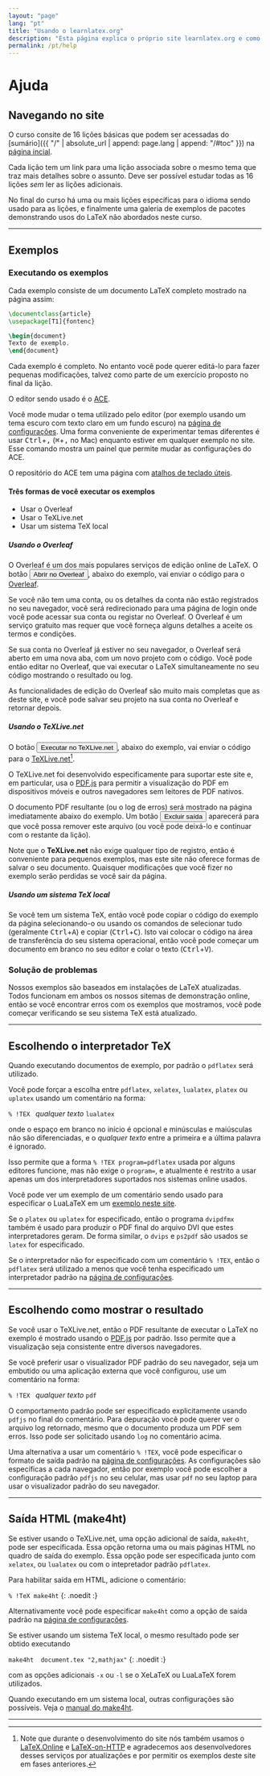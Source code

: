 ```yaml
---
layout: "page"
lang: "pt"
title: "Usando o learnlatex.org"
description: "Esta página explica o próprio site learnlatex.org e como fazer o melhor uso dele."
permalink: /pt/help
---
```


# Ajuda

## Navegando no site

O curso consite de 16 lições básicas que podem ser acessadas do
[sumário]({{ "/" | absolute_url | append: page.lang | append: "/#toc" }}) na
[página incial](./).

Cada lição tem um link para uma lição associada sobre o mesmo tema que traz mais
detalhes sobre o assunto.  Deve ser possível estudar todas as 16 lições _sem_
ler as lições adicionais.

No final do curso há uma ou mais lições específicas para o idioma sendo usado
para as lições, e finalmente uma galeria de exemplos de pacotes demonstrando
usos do LaTeX não abordados neste curso.

---

## Exemplos

### Executando os exemplos

Cada exemplo consiste de um documento LaTeX completo mostrado na página assim:

```latex
\documentclass{article}
\usepackage[T1]{fontenc}

\begin{document}
Texto de exemplo.
\end{document}
```

Cada exemplo é completo.  No entanto você pode querer editá-lo para fazer
pequenas modificações, talvez como parte de um exercício proposto no final da
lição.

O editor sendo usado é o [ACE](https://ace.c9.io/).

Você mode mudar o tema utilizado pelo editor (por exemplo usando um tema escuro
com texto claro em um fundo escuro) na [página de configurações](settings).  Uma
forma conveniente de experimentar temas diferentes é usar
<kbd>Ctrl</kbd>+<kbd>,</kbd> (<kbd>⌘</kbd>+<kbd>,</kbd> no Mac) enquanto estiver
em qualquer exemplo no site.  Esse comando mostra um painel que permite mudar as
configurações do ACE.

O repositório do ACE tem uma página com
[atalhos de teclado úteis](https://github.com/ajaxorg/ace/wiki/Default-Keyboard-Shortcuts).

#### Três formas de você executar os exemplos

* Usar o Overleaf
* Usar o TeXLive.net
* Usar um sistema TeX local

##### Usando o Overleaf

O Overleaf é um dos mais populares serviços de edição online de LaTeX.  O botão
<button>Abrir no Overleaf</button>, abaixo do exemplo, vai enviar o código para
o [Overleaf](https://www.overleaf.com/about).

Se você não tem uma conta, ou os detalhes da conta não estão registrados no seu
navegador, você será redirecionado para uma página de login onde você pode
acessar sua conta ou registar no Overleaf.  O Overleaf é um serviço gratuito mas
requer que você forneça alguns detalhes a aceite os termos e condições.

Se sua conta no Overleaf já estiver no seu navegador, o Overleaf será aberto em
uma nova aba, com um novo projeto com o código.  Você pode então editar no
Overleaf, que vai executar o LaTeX simultaneamente no seu código mostrando o
resultado ou log.

As funcionalidades de edição do Overleaf são muito mais completas que as deste
site, e você pode salvar seu projeto na sua conta no Overleaf e retornar depois.

##### Usando o TeXLive.net

O botão <button>Executar no TeXLive.net</button>, abaixo do exemplo, vai enviar
o código para o [TeXLive.net](https://texlive.net)[^1].

O TeXLive.net foi desenvolvido especificamente para suportar este site e, em
particular, usa o [PDF.js](https://mozilla.github.io/pdf.js/) para permitir a
visualização do PDF em dispositivos móveis e outros navegadores sem leitores de
PDF nativos.

O documento PDF resultante (ou o log de erros) será mostrado na página
imediatamente abaixo do exemplo.  Um botão <button>Excluir saída</button>
aparecerá para que você possa remover este arquivo (ou você pode deixá-lo e
continuar com o restante da lição).

Note que o **TeXLive.net** não exige qualquer tipo de registro, então é
conveniente para pequenos exemplos, mas este site não oferece formas de salvar o
seu documento.  Quaisquer modificações que você fizer no exemplo serão perdidas
se você sair da página.

##### Usando um sistema TeX local

Se você tem um sistema TeX, então você pode copiar o código do exemplo da página
selecionando-o ou usando os comandos de selecionar tudo (geralmente
<kbd>Ctrl</kbd>+<kbd>A</kbd>) e copiar (<kbd>Ctrl</kbd>+<kbd>C</kbd>).  Isto vai
colocar o código na área de transferência do seu sistema operacional, então você
pode começar um documento em branco no seu editor e colar o texto
(<kbd>Ctrl</kbd>+<kbd>V</kbd>).

### Solução de problemas

Nossos exemplos são baseados em instalações de LaTeX atualizadas.  Todos
funcionam em ambos os nossos sitemas de demonstração online, então se você
encontrar erros com os exemplos que mostramos, você pode começar verificando se
seu sistema TeX está atualizado.

---

## Escolhendo o interpretador TeX

Quando executando documentos de exemplo, por padrão o `pdflatex` será utilizado.

Você pode forçar a escolha entre `pdflatex`, `xelatex`, `lualatex`, `platex` ou
`uplatex` usando um comentário na forma:

`% !TEX ` _qualquer texto_ `lualatex`

onde o espaço em branco no início é opcional e minúsculas e maiúsculas não são
diferenciadas, e o _qualquer texto_ entre a primeira e a última palavra é
ignorado.

Isso permite que a forma `% !TEX program=pdflatex` usada por alguns editores
funcione, mas não exige o `program=`, e atualmente é restrito a usar apenas um
dos interpretadores suportados nos sistemas online usados.

Você pode ver um exemplo de um comentário sendo usado para especificar o
LuaLaTeX em um [exemplo neste site](more-14).

Se o `platex` ou `uplatex` for especificado, então o programa `dvipdfmx` também
é usado para produzir o PDF final do arquivo DVI que estes interpretadores
geram.
De forma similar, o `dvips` e `ps2pdf` são usados se `latex` for especificado.

Se o interpretador não for especificado com um comentário `% !TEX`, então o
`pdflatex` será utilizado a menos que você tenha especificado um interpretador
padrão na [página de configurações](settings).

---

## Escolhendo como mostrar o resultado

Se você usar o TeXLive.net, então o PDF resultante de executar o LaTeX
no exemplo é mostrado usando o [PDF.js](https://mozilla.github.io/pdf.js/) por
padrão.  Isso permite que a visualização seja consistente entre diversos
navegadores.

Se você preferir usar o visualizador PDF padrão do seu navegador, seja um
embutido ou uma aplicação externa que você configurou, use um comentário na
forma:

`% !TEX ` _qualquer texto_ `pdf`

O comportamento padrão pode ser especificado explicitamente usando `pdfjs` no
final do comentário.  Para depuração você pode querer ver o arquivo log
retornado, mesmo que o documento produza um PDF sem erros.  Isso pode ser
solicitado usando `log` no comentário acima.

Uma alternativa a usar um comentário `% !TEX`, você pode especificar o formato
de saída padrão na [página de configurações](settings).  As configurações são
específicas a cada navegador, então por exemplo você pode escolher a
configuração padrão `pdfjs` no seu celular, mas usar `pdf` no seu laptop para
usar o visualizador padrão do seu navegador.

---

## Saída HTML (make4ht)

Se estiver usando o TeXLive.net, uma opção adicional de saída, `make4ht`, pode
ser especificada.  Essa opção retorna uma ou mais páginas HTML no quadro de
saída do exemplo.  Essa opção pode ser especificada junto com `xelatex`, ou
`lualatex` ou com o intepretador padrão `pdflatex`.

Para habilitar saída em HTML, adicione o comentário:


`% !TeX make4ht`
{: .noedit :}


Alternativamente você pode especificar `make4ht` como a opção de saída padrão na
[página de configurações](settings).


Se estiver usando um sistema TeX local, o mesmo resultado pode ser obtido
executando

`make4ht  document.tex "2,mathjax"`
{: .noedit :}

com as opções adicionais `-x` ou `-l` se o XeLaTeX ou LuaLaTeX forem utilizados.

Quando executando em um sistema local, outras configurações são possíveis. Veja
o [manual do make4ht](https://texdoc.org/pkg/make4ht).

---

[^1]: Note que durante o desenvolvimento do site nós também usamos o
      [LaTeX.Online](https://latexonline.cc/) e
      [LaTeX-on-HTTP](https://github.com/YtoTech/latex-on-http)
      e agradecemos aos desenvolvedores desses serviços por atualizações e por
      permitir os exemplos deste site em fases anteriores.
